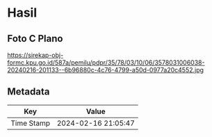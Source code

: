 # Hasil

## Foto C Plano

https://sirekap-obj-formc.kpu.go.id/587a/pemilu/pdpr/35/78/03/10/06/3578031006038-20240216-201133--6b96880c-4c76-4799-a50d-0977a20c4552.jpg


## Metadata

| Key        | Value               |
| ---------- | ------------------- |
| Time Stamp | 2024-02-16 21:05:47 |



